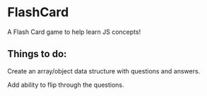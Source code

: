 # FlashCard
A Flash Card game to help learn JS concepts!

<h2>Things to do:</h2>

Create an array/object data structure with questions and answers.

Add ability to flip through the questions.

